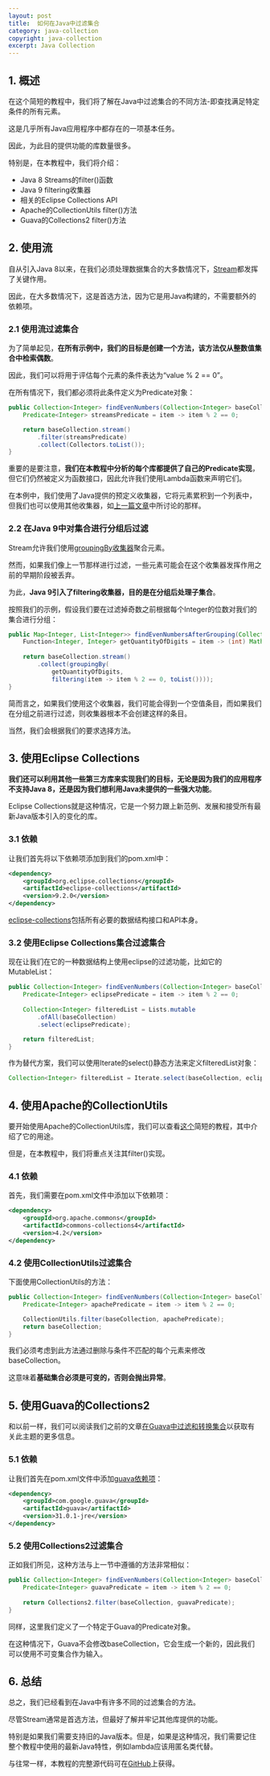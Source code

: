 ```yaml
---
layout: post
title:  如何在Java中过滤集合
category: java-collection
copyright: java-collection
excerpt: Java Collection
---
```


## 1. 概述

在这个简短的教程中，我们将了解在Java中过滤集合的不同方法-即查找满足特定条件的所有元素。

这是几乎所有Java应用程序中都存在的一项基本任务。

因此，为此目的提供功能的库数量很多。

特别是，在本教程中，我们将介绍：

-   Java 8 Streams的filter()函数
-   Java 9 filtering收集器
-   相关的Eclipse Collections API
-   Apache的CollectionUtils filter()方法
-   Guava的Collections2 filter()方法

## 2. 使用流

自从引入Java 8以来，在我们必须处理数据集合的大多数情况下，[Stream](https://www.baeldung.com/java-8-streams-introduction)都发挥了关键作用。

因此，在大多数情况下，这是首选方法，因为它是用Java构建的，不需要额外的依赖项。

### 2.1 使用流过滤集合

为了简单起见，**在所有示例中，我们的目标是创建一个方法，该方法仅从整数值集合中检索偶数**。

因此，我们可以将用于评估每个元素的条件表达为“value % 2 == 0”。

在所有情况下，我们都必须将此条件定义为Predicate对象：

```java
public Collection<Integer> findEvenNumbers(Collection<Integer> baseCollection) {
    Predicate<Integer> streamsPredicate = item -> item % 2 == 0;

    return baseCollection.stream()
        .filter(streamsPredicate)
        .collect(Collectors.toList());
}
```

重要的是要注意，**我们在本教程中分析的每个库都提供了自己的Predicate实现**，但它们仍然被定义为函数接口，因此允许我们使用Lambda函数来声明它们。

在本例中，我们使用了Java提供的预定义收集器，它将元素累积到一个列表中，但我们也可以使用其他收集器，如[上一篇文章](https://www.baeldung.com/java-8-collectors)中所讨论的那样。

### 2.2 在Java 9中对集合进行分组后过滤

Stream允许我们使用[groupingBy收集器](https://www.baeldung.com/java-groupingby-collector)聚合元素。

然而，如果我们像上一节那样进行过滤，一些元素可能会在这个收集器发挥作用之前的早期阶段被丢弃。

为此，**Java 9引入了filtering收集器，目的是在分组后处理子集合**。

按照我们的示例，假设我们要在过滤掉奇数之前根据每个Integer的位数对我们的集合进行分组：

```java
public Map<Integer, List<Integer>> findEvenNumbersAfterGrouping(Collection<Integer> baseCollection) {
    Function<Integer, Integer> getQuantityOfDigits = item -> (int) Math.log10(item) + 1;
    
    return baseCollection.stream()
        .collect(groupingBy(
            getQuantityOfDigits,
            filtering(item -> item % 2 == 0, toList())));
}
```

简而言之，如果我们使用这个收集器，我们可能会得到一个空值条目，而如果我们在分组之前进行过滤，则收集器根本不会创建这样的条目。

当然，我们会根据我们的要求选择方法。

## 3. 使用Eclipse Collections

**我们还可以利用其他一些第三方库来实现我们的目标，无论是因为我们的应用程序不支持Java 8，还是因为我们想利用Java未提供的一些强大功能**。

Eclipse Collections就是这种情况，它是一个努力跟上新范例、发展和接受所有最新Java版本引入的变化的库。

### 3.1 依赖

让我们首先将以下依赖项添加到我们的pom.xml中：

```xml
<dependency>
    <groupId>org.eclipse.collections</groupId>
    <artifactId>eclipse-collections</artifactId>
    <version>9.2.0</version>
</dependency>
```

[eclipse-collections](https://mvnrepository.com/artifact/org.eclipse.collections/eclipse-collections)包括所有必要的数据结构接口和API本身。

### 3.2 使用Eclipse Collections集合过滤集合

现在让我们在它的一种数据结构上使用eclipse的过滤功能，比如它的MutableList：

```java
public Collection<Integer> findEvenNumbers(Collection<Integer> baseCollection) {
    Predicate<Integer> eclipsePredicate = item -> item % 2 == 0;
 
    Collection<Integer> filteredList = Lists.mutable
        .ofAll(baseCollection)
        .select(eclipsePredicate);

    return filteredList;
}
```

作为替代方案，我们可以使用Iterate的select()静态方法来定义filteredList对象：

```java
Collection<Integer> filteredList = Iterate.select(baseCollection, eclipsePredicate);
```

## 4. 使用Apache的CollectionUtils

要开始使用Apache的CollectionUtils库，我们可以查看[这个](https://www.baeldung.com/apache-commons-collection-utils)简短的教程，其中介绍了它的用途。

但是，在本教程中，我们将重点关注其filter()实现。

### 4.1 依赖

首先，我们需要在pom.xml文件中添加以下依赖项：

```xml
<dependency>
    <groupId>org.apache.commons</groupId>
    <artifactId>commons-collections4</artifactId>
    <version>4.2</version>
</dependency>
```

### 4.2 使用CollectionUtils过滤集合

下面使用CollectionUtils的方法：

```java
public Collection<Integer> findEvenNumbers(Collection<Integer> baseCollection) {
    Predicate<Integer> apachePredicate = item -> item % 2 == 0;

    CollectionUtils.filter(baseCollection, apachePredicate);
    return baseCollection;
}
```

我们必须考虑到此方法通过删除与条件不匹配的每个元素来修改baseCollection。

这意味着**基础集合必须是可变的，否则会抛出异常**。

## 5. 使用Guava的Collections2

和以前一样，我们可以阅读我们之前的文章[在Guava中过滤和转换集合](https://www.baeldung.com/guava-filter-and-transform-a-collection)以获取有关此主题的更多信息。

### 5.1 依赖

让我们首先在pom.xml文件中添加[guava依赖项](https://mvnrepository.com/artifact/com.google.guava/guava)：

```xml
<dependency>
    <groupId>com.google.guava</groupId>
    <artifactId>guava</artifactId>
    <version>31.0.1-jre</version>
</dependency>
```

### 5.2 使用Collections2过滤集合

正如我们所见，这种方法与上一节中遵循的方法非常相似：

```java
public Collection<Integer> findEvenNumbers(Collection<Integer> baseCollection) {
    Predicate<Integer> guavaPredicate = item -> item % 2 == 0;
        
    return Collections2.filter(baseCollection, guavaPredicate);
}
```

同样，这里我们定义了一个特定于Guava的Predicate对象。

在这种情况下，Guava不会修改baseCollection，它会生成一个新的，因此我们可以使用不可变集合作为输入。

## 6. 总结

总之，我们已经看到在Java中有许多不同的过滤集合的方法。

尽管Stream通常是首选方法，但最好了解并牢记其他库提供的功能。

特别是如果我们需要支持旧的Java版本。但是，如果是这种情况，我们需要记住整个教程中使用的最新Java特性，例如lambda应该用匿名类代替。

与往常一样，本教程的完整源代码可在[GitHub](https://github.com/tuyucheng7/taketoday-tutorial4j/tree/master/java-core-modules/java-collections-2)上获得。